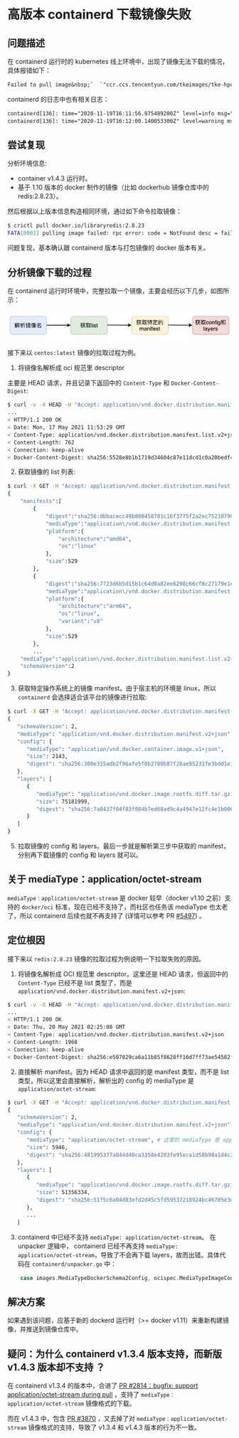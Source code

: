 # 高版本 containerd 下载镜像失败

## 问题描述

在 containerd 运行时的 kubernetes 线上环境中，出现了镜像无法下载的情况，具体报错如下：

```txt
Failed to pull image&nbsp;`  `"ccr.ccs.tencentyun.com/tkeimages/tke-hpc-controller:v1.0.0"`  `: rpc error: code = NotFound desc = failed to pull and unpack image&nbsp;`  `"ccr.ccs.tencentyun.com/tkeimages/tke-hpc-controller:v1.0.0"`  `: failed to unpack image on snapshotter overlayfs: failed to extract layer sha256:d72a74c56330b347f7d18b64d2effd93edd695fde25dc301d52c37efbcf4844e: failed to get reader from content store: content digest sha256:2bf487c4beaa6fa7ea6e46ec1ff50029024ebf59f628c065432a16a940792b58: not found
```

containerd 的日志中也有相关日志：

```txt
containerd[136]: time="2020-11-19T16:11:56.975489200Z" level=info msg="PullImage \"redis:2.8.23\""
containerd[136]: time="2020-11-19T16:12:00.140053300Z" level=warning msg="reference for unknown type: application/octet-stream" digest="sha256:481995377a044d40ca3358e4203fe95eca1d58b98a1d4c2d9cec51c0c4569613" mediatype=application/octet-stream size=5946
```

## 尝试复现

分析环境信息:

* container v1.4.3 运行时。
* 基于 1.10 版本的 docker 制作的镜像（比如 dockerhub 镜像仓库中的 redis:2.8.23）。

然后根据以上版本信息构造相同环境，通过如下命令拉取镜像：

```bash
$ crictl pull docker.io/libraryredis:2.8.23
FATA[0001] pulling image failed: rpc error: code = NotFound desc = failed to pull and unpack image "docker.io/library/redis:2.8.23": failed to unpack image on snapshotter overlayfs: failed to extract layer sha256:4dcab49015d47e8f300ec33400a02cebc7b54cadd09c37e49eccbc655279da90: failed to get reader from content store: content digest sha256:51f5c6a04d83efd2d45c5fd59537218924bc46705e3de6ffc8bc07b51481610b: not found
```

问题复现，基本确认跟 containerd 版本与打包镜像的 docker 版本有关。

## 分析镜像下载的过程

在 containerd 运行时环境中，完整拉取一个镜像，主要会经历以下几步，如图所示：

![](pull-image-fail-in-high-version-containerd-1.jpg)

接下来以 `centos:latest` 镜像的拉取过程为例。

1. 将镜像名解析成 oci 规范里 descriptor

主要是 HEAD 请求，并且记录下返回中的 `Content-Type` 和 `Docker-Content-Digest`:

```bash
$ curl -v -X HEAD -H "Accept: application/vnd.docker.distribution.manifest.v2+json, application/vnd.docker.distribution.manifest.list.v2+json, application/vnd.oci.image.manifest.v1+json, application/vnd.oci.image.index.v1+json, */*" https://mirror.ccs.tencentyun.com/v2/library/centos/manifests/latest?ns=docker.io
...
< HTTP/1.1 200 OK
< Date: Mon, 17 May 2021 11:53:29 GMT
< Content-Type: application/vnd.docker.distribution.manifest.list.v2+json
< Content-Length: 762
< Connection: keep-alive
< Docker-Content-Digest: sha256:5528e8b1b1719d34604c87e11dcd1c0a20bedf46e83b5632cdeac91b8c04efc1
```

2. 获取镜像的 list 列表:

```bash
$ curl -X GET -H "Accept: application/vnd.docker.distribution.manifest.list.v2+json"  https://mirror.ccs.tencentyun.com/v2/library/centos/manifests/sha256:5528e8b1b1719d34604c87e11dcd1c0a20bedf46e83b5632cdeac91b8c04efc1
{
    "manifests":[
        {
            "digest":"sha256:dbbacecc49b088458781c16f3775f2a2ec7521079034a7ba499c8b0bb7f86875",
            "mediaType":"application\/vnd.docker.distribution.manifest.v2+json",
            "platform":{
                "architecture":"amd64",
                "os":"linux"
            },
            "size":529
        },
        {
            "digest":"sha256:7723d6b5d15b1c64d0a82ee6298c66cf8c27179e1c8a458e719041ffd08cd091",
            "mediaType":"application\/vnd.docker.distribution.manifest.v2+json",
            "platform":{
                "architecture":"arm64",
                "os":"linux",
                "variant":"v8"
            },
            "size":529
        },
        ...
    "mediaType":"application\/vnd.docker.distribution.manifest.list.v2+json",
    "schemaVersion":2
}
```

3. 获取特定操作系统上的镜像 manifest。由于宿主机的环境是 linux，所以 `containerd` 会选择适合该平台的镜像进行拉取:

```bash
$ curl -X GET -H "Accept: application/vnd.docker.distribution.manifest.v2+json"  https://mirror.ccs.tencentyun.com/v2/library/centos/manifests/sha256:dbbacecc49b08458781c16f3775f2a2ec7521079034a7ba499c8b0bb7f86875
{
   "schemaVersion": 2,
   "mediaType": "application/vnd.docker.distribution.manifest.v2+json",
   "config": {
      "mediaType": "application/vnd.docker.container.image.v1+json",
      "size": 2143,
      "digest": "sha256:300e315adb2f96afe5f0b2780b87f28ae95231fe3bdd1e16b9ba606307728f55"
   },
   "layers": [
      {
         "mediaType": "application/vnd.docker.image.rootfs.diff.tar.gzip",
         "size": 75181999,
         "digest": "sha256:7a0437f04f83f084b7ed68ad9c4a4947e12fc4e1b006b38129bac89114ec3621"
      }
   ]
}
```

5. 拉取镜像的 config 和 layers。最后一步就是解析第三步中获取的 manifest，分别再下载镜像的 config 和 layers 就可以。

## 关于 mediaType：application/octet-stream

`mediaType：application/octet-stream` 是 docker 较早（docker v1.10 之前）支持的 `docker/oci` 标准，现在已经不支持了，而社区也任务该 mediaType 也太老了，所以 containerd 后续也就不再支持了 (详情可以参考 PR [#5497](https://github.com/containerd/containerd/pull/5497)) 。

## 定位根因

接下来以 `redis:2.8.23` 镜像的拉取过程为例说明一下拉取失败的原因。

1. 将镜像名解析成 OCI 规范里 descriptor。这里还是 HEAD 请求，但返回中的 `Content-Type` 已经不是 list 类型了，而是 `application/vnd.docker.distribution.manifest.v2+json`:

```bash
$ curl -v -X HEAD -H "Accept: application/vnd.docker.distribution.manifest.v2+json, application/vnd.docker.distribution.manifest.list.v2+json, application/vnd.oci.image.manifest.v1+json, application/vnd.oci.image.index.v1+json, */*" https://mirror.ccs.tencentyun.com/v2/library/redis/manifests/2.8.23?ns=docker.io
...
< HTTP/1.1 200 OK
< Date: Thu, 20 May 2021 02:25:08 GMT
< Content-Type: application/vnd.docker.distribution.manifest.v2+json 
< Content-Length: 1968
< Connection: keep-alive
< Docker-Content-Digest: sha256:e507029ca6a11b85f8628ff16d7ff73ae54582f16fd757e64431f5ca6d27a13c
```

2. 直接解析 manifest。因为 HEAD 请求中返回的是 manifest 类型，而不是 list 类型，所以这里会直接解析，解析出的 config 的 mediaType 是 `application/octet-stream`:

```bash
$ curl -X GET -H "Accept: application/vnd.docker.distribution.manifest.v2+json"  https://mirror.ccs.tencentyun.com/v2/library/redis/manifests/sha256:e507029ca6a11b85f8628ff16d7ff73ae54582f16fd757e64431f5ca6d27a13c
{
   "schemaVersion": 2,
   "mediaType": "application/vnd.docker.distribution.manifest.v2+json",
   "config": {
      "mediaType": "application/octet-stream", # 这里的 mediaType 是 application/octet-stream
      "size": 5946,
      "digest": "sha256:481995377a044d40ca3358e4203fe95eca1d58b98a1d4c2d9cec51c0c4569613"
   },
   "layers": [
      {
         "mediaType": "application/vnd.docker.image.rootfs.diff.tar.gzip",
         "size": 51356334,
         "digest": "sha256:51f5c6a04d83efd2d45c5fd59537218924bc46705e3de6ffc8bc07b51481610b"
      },
      ...
   ]
```

3. containerd 中已经不支持 `mediaType: application/octet-stream`。 在 unpacker 逻辑中， containerd 已经不再支持 `mediaType: application/octet-stream`，导致了不会再下载 layers，故而出错。具体代码在 `containerd/unpacker.go` 中：

```go
    case images.MediaTypeDockerSchema2Config, ocispec.MediaTypeImageConfig:
```

## 解决方案

如果遇到该问题，应基于新的 dockerd 运行时（>= docker v1.11）来重新构建镜像，并推送到镜像仓库中。

## 疑问：为什么 containerd v1.3.4 版本支持，而新版 v1.4.3 版本却不支持 ？

在 containerd v1.3.4 的版本中，合进了 [PR #2814：bugfix: support application/octet-stream during pull](https://github.com/containerd/containerd/pull/2814) ，支持了 `mediaType：application/octet-stream` 镜像格式的下载。

而在 v1.4.3 中，包含 [PR #3870](https://github.com/containerd/containerd/pull/3870) ，又去掉了对 `mediaType：application/octet-stream` 镜像格式的支持，导致了 v1.3.4 和 v1.4.3 版本的行为不一致。